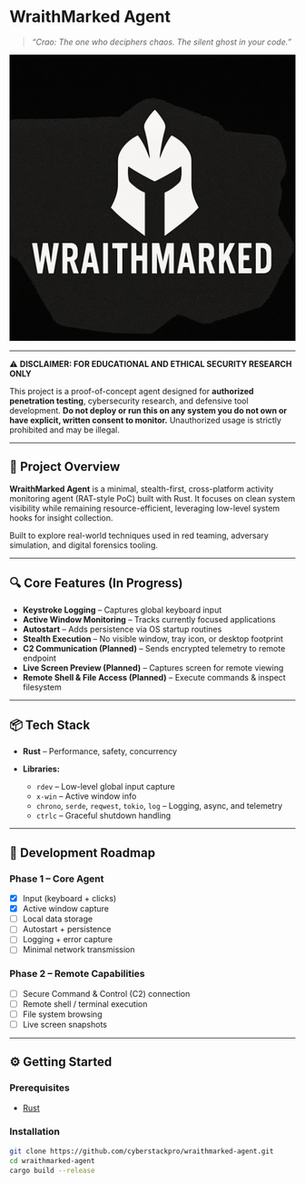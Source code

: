 # WraithMarked Agent

> _“Crao: The one who deciphers chaos. The silent ghost in your code.”_

![Insert Architecture Diagram or Project Logo Here](assets/banner_placeholder.png)

---

⚠️ **DISCLAIMER: FOR EDUCATIONAL AND ETHICAL SECURITY RESEARCH ONLY**

This project is a proof-of-concept agent designed for **authorized penetration testing**, cybersecurity research, and defensive tool development.
**Do not deploy or run this on any system you do not own or have explicit, written consent to monitor.** Unauthorized usage is strictly prohibited and may be illegal.

---

## 🧠 Project Overview

**WraithMarked Agent** is a minimal, stealth-first, cross-platform activity monitoring agent (RAT-style PoC) built with Rust.
It focuses on clean system visibility while remaining resource-efficient, leveraging low-level system hooks for insight collection.

Built to explore real-world techniques used in red teaming, adversary simulation, and digital forensics tooling.

---

## 🔍 Core Features (In Progress)

- **Keystroke Logging** – Captures global keyboard input
- **Active Window Monitoring** – Tracks currently focused applications
- **Autostart** – Adds persistence via OS startup routines
- **Stealth Execution** – No visible window, tray icon, or desktop footprint
- **C2 Communication (Planned)** – Sends encrypted telemetry to remote endpoint
- **Live Screen Preview (Planned)** – Captures screen for remote viewing
- **Remote Shell & File Access (Planned)** – Execute commands & inspect filesystem

---

## 📦 Tech Stack

- **Rust** – Performance, safety, concurrency
- **Libraries:**

  - `rdev` – Low-level global input capture
  - `x-win` – Active window info
  - `chrono`, `serde`, `reqwest`, `tokio`, `log` – Logging, async, and telemetry
  - `ctrlc` – Graceful shutdown handling

---

## 🚧 Development Roadmap

### Phase 1 – Core Agent

- [x] Input (keyboard + clicks)
- [x] Active window capture
- [ ] Local data storage
- [ ] Autostart + persistence
- [ ] Logging + error capture
- [ ] Minimal network transmission

### Phase 2 – Remote Capabilities

- [ ] Secure Command & Control (C2) connection
- [ ] Remote shell / terminal execution
- [ ] File system browsing
- [ ] Live screen snapshots

---

## ⚙️ Getting Started

### Prerequisites

- [Rust](https://www.rust-lang.org/tools/install)

### Installation

```sh
git clone https://github.com/cyberstackpro/wraithmarked-agent.git
cd wraithmarked-agent
cargo build --release
```
